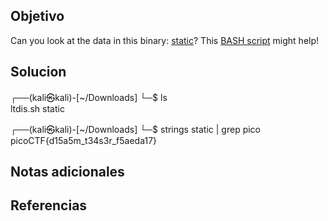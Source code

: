 ## Objetivo
Can you look at the data in this binary: [static](https://mercury.picoctf.net/static/66932732825076cad4ba43e463dae82f/static)? This [BASH script](https://mercury.picoctf.net/static/66932732825076cad4ba43e463dae82f/ltdis.sh) might help!
## Solucion
┌──(kali㉿kali)-[~/Downloads]
└─$ ls                   
ltdis.sh  static
                                                                
┌──(kali㉿kali)-[~/Downloads]
└─$ strings static | grep pico
picoCTF{d15a5m_t34s3r_f5aeda17}

## Notas adicionales

## Referencias